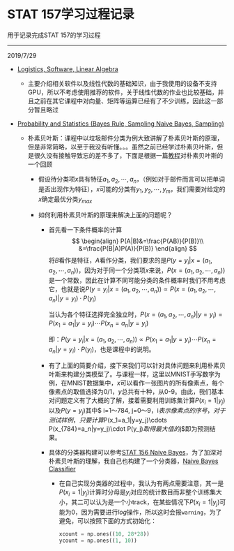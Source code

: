 # STAT 157学习过程记录

用于记录完成STAT 157的学习过程

---

2019/7/29

- [Logistics, Software, Linear Algebra](https://courses.d2l.ai/berkeley-stat-157/units/introduction.html)

  - 主要介绍相关软件以及线性代数的基础知识，由于我使用的设备不支持GPU，所以不考虑使用推荐的软件，关于线性代数的作业也比较基础，并且之前在其它课程中对向量、矩阵等运算已经有了不少训练，因此这一部分暂且略过

- [Probability and Statistics (Bayes Rule, Sampling Naive Bayes, Sampling)](https://courses.d2l.ai/berkeley-stat-157/units/probability.html)

  - 朴素贝叶斯：课程中以垃圾邮件分类为例大致讲解了朴素贝叶斯的原理，但是非常简略，以至于我没有听懂。。。虽然之前已经学过朴素贝叶斯，但是很久没有接触导致忘的差不多了，下面是根据一篇[教程](https://www.cnblogs.com/leoo2sk/archive/2010/09/17/naive-bayesian-classifier.html)对朴素贝叶斯的一个回顾

    - 假设待分类项$x$具有特征$a_1, a_2, \cdots, a_n$，（例如对于邮件而言可以把单词是否出现作为特征），$x$可能的分类有$y_1, y_2,\cdots, y_m$，我们需要对给定的$x$确定最优分类$y_{max}$

    - 如何利用朴素贝叶斯的原理来解决上面的问题呢？

      - 首先看一下条件概率的计算
        $$
        \begin{align}
        P(A|B)&=\frac{P(AB)}{P(B)}\\
        &=\frac{P(B|A)P(A)}{P(B)}
        \end{align}
        $$
        将$B$看作是特征，$A$看作分类，我们要求的是$P(y=y_i|x=(a_1, a_2, \cdots, a_n))$，因为对于同一个分类项$x$来说，$P(x=(a_1, a_2, \cdots, a_n))$是一个常数，因此在计算不同可能分类的条件概率时我们不用考虑它，也就是说$P(y=y_i|x=(a_1, a_2, \cdots, a_n))\propto P(x=(a_1, a_2, \cdots, a_n)|y=y_i)\cdot P(y_i)$

        当认为各个特征选择完全独立时，$P(x=(a_1, a_2, \cdots, a_n)|y=y_i)=P(x_1=a_1|y=y_i)\cdots  P(x_n=a_n|y=y_i)$

        即：$P(y=y_i|x=(a_1, a_2, \cdots, a_n))\propto P(x_1=a_1|y=y_i)\cdots  P(x_n=a_n|y=y_i)\cdot P(y_i)$，也是课程中的说明。

      - 有了上面的简要介绍，接下来我们可以针对具体问题来利用朴素贝叶斯来构建分类模型了。与课程一样，这里以MNIST手写数字为例，在MNIST数据集中，$x$可以看作一张图片的所有像素点，每个像素点的取值选择为0/1，$y$总共有十种，从0-9。由此，我们基本对问题定义有了大概的了解，接着需要利用训练集计算$P(x_i=1|y_j)$以及$P(y=y_j)$其中$ i=1～784, j=0～9$，$i$表示像素点的序号，对于测试样例，只要计算$P(x_1=a_1|y=y_j)\cdots  P(x_{784}=a_n|y=y_j)\cdot P(y_j)$取得最大值的$j$即为预测结果。

      - 具体的分类器构建可以参考[STAT 156 Naive Bayes](https://courses.d2l.ai/berkeley-stat-157/slides/1_24/naive-bayes.ipynb)，为了加深对朴素贝叶斯的理解，我自己也构建了一个分类器，[Naive Bayes Classifier](https://github.com/waxin/STAT-157/blob/master/NaiveBayesClassifier.ipynb)

        - 在自己实现分类器的过程中，我认为有两点需要注意，其一是$P(x_i=1|y_j)$计算时分母是$y_i$对应的统计数目而非整个训练集大小，其二可以认为是一个小track，在某些情况下$P(x_i=1|y_j)$可能为0，因为需要进行$log$操作，所以这时会报`warning`，为了避免，可以按照下面的方式初始化：

          ```python
          xcount = np.ones((10, 28*28))
          ycount = np.ones((1, 10))
          ```

          